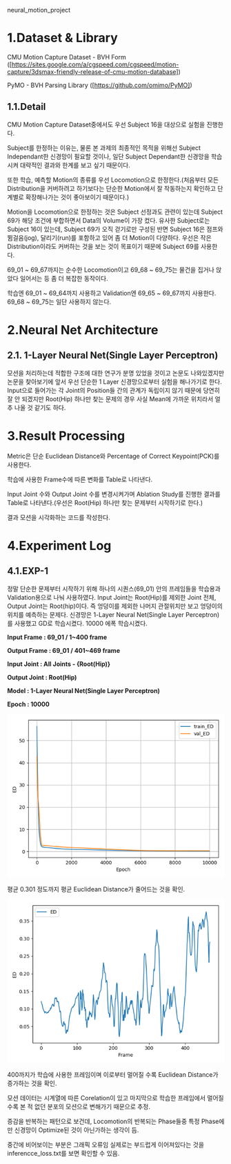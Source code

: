 neural_motion_project

# 1.Dataset & Library
CMU Motion Capture Dataset - BVH Form
([https://sites.google.com/a/cgspeed.com/cgspeed/motion-capture/3dsmax-friendly-release-of-cmu-motion-database])

PyMO - BVH Parsing Library
([https://github.com/omimo/PyMO])


## 1.1.Detail
CMU Motion Capture Dataset중에서도 우선 Subject 16을 대상으로 실험을 진행한다.



Subject를 한정하는 이유는, 물론 본 과제의 최종적인 목적을 위해선 Subject Independant한 신경망이 필요할 것이나, 일단 Subject Dependant한 신경망을 학습시켜 대략적인 결과와 한계를 보고 싶기 때문이다.



또한 학습, 예측할 Motion의 종류를 우선 Locomotion으로 한정한다.(처음부터 모든 Distribution을 커버하려고 하기보다는 단순한 Motion에서 잘 작동하는지 확인하고 단계별로 확장해나가는 것이 좋아보이기 때문이다.)



Motion을 Locomotion으로 한정하는 것은 Subject 선정과도 관련이 있는데 Subject 69가 해당 조건에 부합하면서 Data의 Volume이 가장 컸다. 유사한 Subject로는 Subject 16이 있는데, Subject 69가 오직 걷기로만 구성된 반면 Subject 16은 점프와 뜀걸음(jog), 달리기(run)를 포함하고 있어 좀 더 Motion이 다양하다. 우선은 작은 Distribution이라도 커버하는 것을 보는 것이 목표이기 때문에 Subject 69를 사용한다.



69_01 ~ 69_67까지는 순수한 Locomotion이고 69_68 ~ 69_75는 물건을 집거나 앉았다 일어서는 등 좀 더 복잡한 동작이다.



학습엔 69_01 ~ 69_64까지 사용하고 Validation엔 69_65 ~ 69_67까지 사용한다. 69_68 ~ 69_75는 일단 사용하지 않는다.



# 2.Neural Net Architecture

## 2.1. 1-Layer Neural Net(Single Layer Perceptron)
모션을 처리하는데 적합한 구조에 대한 연구가 분명 있었을 것이고 논문도 나와있겠지만 논문을 찾아보기에 앞서 우선 단순한 1 Layer 신경망으로부터 실험을 해나가기로 한다. Input으로 들어가는 각 Joint의 Position들 간의 관계가 독립이지 않기 때문에 당연히 잘 안 되겠지만 Root(Hip) 하나만 찾는 문제의 경우 사실 Mean에 가까운 위치라서 얼추 나올 것 같기도 하다.



# 3.Result Processing
Metric은 단순 Euclidean Distance와 Percentage of Correct Keypoint(PCK)를 사용한다.



학습에 사용한 Frame수에 따른 변화를 Table로 나타낸다.



Input Joint 수와 Output Joint 수를 변경시켜가며 Ablation Study를 진행한 결과를 Table로 나타낸다.(우선은 Root(Hip) 하나만 찾는 문제부터 시작하기로 한다.)



결과 모션을 시각화하는 코드를 작성한다.



# 4.Experiment Log
## 4.1.EXP-1
정말 단순한 문제부터 시작하기 위해 하나의 시퀀스(69_01) 안의 프레임들을 학습용과 Validation용으로 나눠 사용하였다.
Input Joint는 Root(Hip)를 제외한 Joint 전체, Output Joint는 Root(hip)이다. 즉 엉덩이를 제외한 나머지 관절위치만 보고 엉덩이의 위치를 예측하는 문제다.
신경망은 1-Layer Neural Net(Single Layer Perceptron)를 사용했고 GD로 학습시켰다.
10000 에폭 학습시켰다.



**Input Frame : 69_01 / 1~400 frame**


**Output Frame : 69_01 / 401~469 frame**


**Input Joint : All Joints - {Root(Hip)}**


**Output Joint : Root(Hip)**


**Model : 1-Layer Neural Net(Single Layer Perceptron)**


**Epoch : 10000**

![img](./research_code/result_data/exp1/train_hist.png)



평균 0.301 정도까지 평균 Euclidean Distance가 줄어드는 것을 확인.

![img](./research_code/result_data/exp1/Frame_ED.png)



400까지가 학습에 사용한 프레임이며 이로부터 멀어질 수록 Euclidean Distance가 증가하는 것을 확인.



모션 데이터는 시계열에 따른 Corelation이 있고 마지막으로 학습한 프레임에서 멀어질 수록 본 적 없던 분포의 모션으로 변해가기 때문으로 추정.



증감을 반복하는 패턴으로 보건데, Locomotion의 반복되는 Phase들중 특정 Phase에만 신경망이 Optimize된 것이 아닌가하는 생각이 듬.



중간에 비어보이는 부분은 그래픽 오류임 실제로는 부드럽게 이어져있다는 것을 inferencce_loss.txt를 보면 확인할 수 있음.
